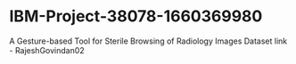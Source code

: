 # IBM-Project-38078-1660369980
A Gesture-based Tool for Sterile Browsing of Radiology Images
Dataset link - RajeshGovindan02
